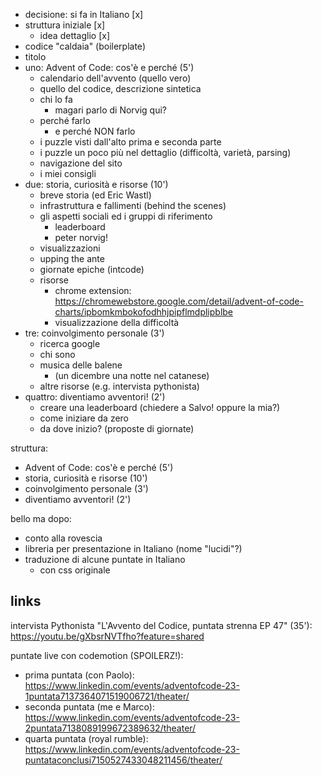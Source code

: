 - decisione: si fa in Italiano [x]
- struttura iniziale [x]
  - idea dettaglio [x]
- codice "caldaia" (boilerplate)
- titolo
- uno: Advent of Code: cos'è e perché (5')
  - calendario dell'avvento (quello vero)
  - quello del codice, descrizione sintetica
  - chi lo fa
    - magari parlo di Norvig qui?
  - perché farlo
    - e perché NON farlo
  - i puzzle visti dall'alto prima e seconda parte
  - i puzzle un poco più nel dettaglio (difficoltà, varietà, parsing)
  - navigazione del sito
  - i miei consigli
- due: storia, curiosità e risorse (10')
  - breve storia (ed Eric Wastl)
  - infrastruttura e fallimenti (behind the scenes)
  - gli aspetti sociali ed i gruppi di riferimento
    - leaderboard
    - peter norvig!
  - visualizzazioni
  - upping the ante
  - giornate epiche (intcode)
  - risorse
    - chrome extension: https://chromewebstore.google.com/detail/advent-of-code-charts/ipbomkmbokofodhhjpipflmdplipblbe
    - visualizzazione della difficoltà
- tre: coinvolgimento personale (3')
  - ricerca google
  - chi sono
  - musica delle balene
    - (un dicembre una notte nel catanese)
  - altre risorse (e.g. intervista pythonista)
- quattro: diventiamo avventori! (2')
  - creare una leaderboard (chiedere a Salvo! oppure la mia?)
  - come iniziare da zero
  - da dove inizio? (proposte di giornate)

struttura:
- Advent of Code: cos'è e perché (5')
- storia, curiosità e risorse (10')
- coinvolgimento personale (3')
- diventiamo avventori! (2')

bello ma dopo:
- conto alla rovescia
- libreria per presentazione in Italiano (nome "lucidi"?)
- traduzione di alcune puntate in Italiano
  - con css originale

## links

intervista Pythonista "L'Avvento del Codice, puntata strenna EP 47" (35'): https://youtu.be/gXbsrNVTfho?feature=shared

puntate live con codemotion (SPOILERZ!):

- prima puntata (con Paolo): https://www.linkedin.com/events/adventofcode-23-1puntata7137364071519006721/theater/
- seconda puntata (me e Marco): https://www.linkedin.com/events/adventofcode-23-2puntata7138089199672389632/theater/
- quarta puntata (royal rumble): https://www.linkedin.com/events/adventofcode-23-puntataconclusi7150527433048211456/theater/
